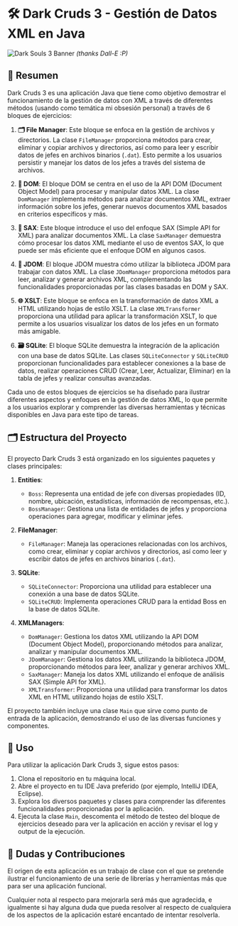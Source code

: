 # 🛠️ Dark Cruds 3 - Gestión de Datos XML en Java

![Dark Souls 3 Banner](DALL·E%202024-11-29%2017.42.05.webp)
_(thanks Dall-E :P)_

## 📜 Resumen

Dark Cruds 3 es una aplicación Java que tiene como objetivo demostrar el funcionamiento de la gestión de datos con XML a través de diferentes métodos (usando como temática mi obsesión personal) a través de 6 bloques de ejercicios:

1. **🗂️ File Manager**: Este bloque se enfoca en la gestión de archivos y directorios. La clase `FileManager` proporciona métodos para crear, eliminar y copiar archivos y directorios, así como para leer y escribir datos de jefes en archivos binarios (`.dat`). Esto permite a los usuarios persistir y manejar los datos de los jefes a través del sistema de archivos.

2. **🌳 DOM**: El bloque DOM se centra en el uso de la API DOM (Document Object Model) para procesar y manipular datos XML. La clase `DomManager` implementa métodos para analizar documentos XML, extraer información sobre los jefes, generar nuevos documentos XML basados en criterios específicos y más.

3. **📜 SAX**: Este bloque introduce el uso del enfoque SAX (Simple API for XML) para analizar documentos XML. La clase `SaxManager` demuestra cómo procesar los datos XML mediante el uso de eventos SAX, lo que puede ser más eficiente que el enfoque DOM en algunos casos.

4. **🤖 JDOM**: El bloque JDOM muestra cómo utilizar la biblioteca JDOM para trabajar con datos XML. La clase `JDomManager` proporciona métodos para leer, analizar y generar archivos XML, complementando las funcionalidades proporcionadas por las clases basadas en DOM y SAX.

5. **🌐 XSLT**: Este bloque se enfoca en la transformación de datos XML a HTML utilizando hojas de estilo XSLT. La clase `XMLTransformer` proporciona una utilidad para aplicar la transformación XSLT, lo que permite a los usuarios visualizar los datos de los jefes en un formato más amigable.

6. **🗃️ SQLite**: El bloque SQLite demuestra la integración de la aplicación con una base de datos SQLite. Las clases `SQLiteConnector` y `SQLiteCRUD` proporcionan funcionalidades para establecer conexiones a la base de datos, realizar operaciones CRUD (Crear, Leer, Actualizar, Eliminar) en la tabla de jefes y realizar consultas avanzadas.

Cada uno de estos bloques de ejercicios se ha diseñado para ilustrar diferentes aspectos y enfoques en la gestión de datos XML, lo que permite a los usuarios explorar y comprender las diversas herramientas y técnicas disponibles en Java para este tipo de tareas.

## 🗂️ Estructura del Proyecto

El proyecto Dark Cruds 3 está organizado en los siguientes paquetes y clases principales:

1. **Entities**:
   - `Boss`: Representa una entidad de jefe con diversas propiedades (ID, nombre, ubicación, estadísticas, información de recompensas, etc.).
   - `BossManager`: Gestiona una lista de entidades de jefes y proporciona operaciones para agregar, modificar y eliminar jefes.

2. **FileManager**:
   - `FileManager`: Maneja las operaciones relacionadas con los archivos, como crear, eliminar y copiar archivos y directorios, así como leer y escribir datos de jefes en archivos binarios (`.dat`).

3. **SQLite**:
   - `SQLiteConnector`: Proporciona una utilidad para establecer una conexión a una base de datos SQLite.
   - `SQLiteCRUD`: Implementa operaciones CRUD para la entidad Boss en la base de datos SQLite.

4. **XMLManagers**:
   - `DomManager`: Gestiona los datos XML utilizando la API DOM (Document Object Model), proporcionando métodos para analizar, analizar y manipular documentos XML.
   - `JDomManager`: Gestiona los datos XML utilizando la biblioteca JDOM, proporcionando métodos para leer, analizar y generar archivos XML.
   - `SaxManager`: Maneja los datos XML utilizando el enfoque de análisis SAX (Simple API for XML).
   - `XMLTransformer`: Proporciona una utilidad para transformar los datos XML en HTML utilizando hojas de estilo XSLT.

El proyecto también incluye una clase `Main` que sirve como punto de entrada de la aplicación, demostrando el uso de las diversas funciones y componentes.

## 🚀 Uso

Para utilizar la aplicación Dark Cruds 3, sigue estos pasos:

1. Clona el repositorio en tu máquina local.
2. Abre el proyecto en tu IDE Java preferido (por ejemplo, IntelliJ IDEA, Eclipse).
3. Explora los diversos paquetes y clases para comprender las diferentes funcionalidades proporcionadas por la aplicación.
4. Ejecuta la clase `Main`, descomenta el método de testeo del bloque de ejercicios deseado para ver la aplicación en acción y revisar el log y output de la ejecución.

## 🤔 Dudas y Contribuciones

El origen de esta aplicación es un trabajo de clase con el que se pretende ilustrar el funcionamiento de una serie de librerías y herramientas más que para ser una aplicación funcional.

Cualquier nota al respecto para mejorarla será más que agradecida, e igualmente si hay alguna duda que pueda resolver al respecto de cualquiera de los aspectos de la aplicación estaré encantado de intentar resolverla.